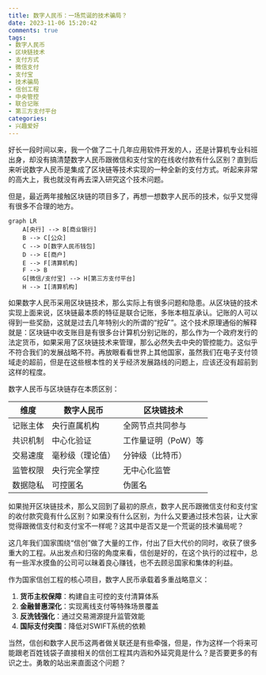 ```yaml
---
title: 数字人民币：一场荒诞的技术骗局？
date: 2023-11-06 15:20:42
comments: true
tags:
- 数字人民币
- 区块链技术
- 支付方式
- 微信支付
- 支付宝
- 技术骗局
- 信创工程
- 中央管控
- 联合记账
- 第三方支付平台
categories:
- 兴趣爱好
---
```



好长一段时间以来，我一个做了二十几年应用软件开发的人，还是计算机专业科班出身，却没有搞清楚数字人民币跟微信和支付宝的在线收付款有什么区别？直到后来听说数字人民币是集成了区块链等技术实现的一种全新的支付方式。听起来非常的高大上，我也就没有再去深入研究这个技术问题。


但是，最近两年接触区块链的项目多了，再想一想数字人民币的技术，似乎又觉得有很多不合理的地方。


```mermaid
graph LR
    A[央行] --> B[商业银行]
    B --> C[公众]
    C --> D[数字人民币钱包]
    D --> E[商户]
    E --> F[清算机构]
    F --> B
    G[微信/支付宝] --> H[第三方支付平台]
    H --> I[清算机构]
```


如果数字人民币采用区块链技术，那么实际上有很多问题和隐患。从区块链的技术实现上面来说，区块链最本质的特征是联合记账，多账本相互承认。记账的人可以得到一些奖励，这就是过去几年特别火的所谓的“挖矿”。这个技术原理通俗的解释就是：区块链中收支账目是有很多台计算机分别记账的，那么作为一个政府发行的法定货币，如果采用了区块链技术来管理，那么必然失去中央的管控能力。这似乎不符合我们的发展战略不符。再放眼看看世界上其他国家，虽然我们在电子支付领域走的超前，但是在这些根本性的关乎经济发展路线的问题上，应该还没有超前到这样的程度。


数字人民币与区块链存在本质区别：

| 维度        | 数字人民币                | 区块链技术                |
|-------------|---------------------------|---------------------------|
| 记账主体    | 央行直属机构              | 全网节点共同参与          |
| 共识机制    | 中心化验证                | 工作量证明（PoW）等       |
| 交易速度    | 毫秒级（理论值）          | 分钟级（比特币）          |
| 监管权限    | 央行完全掌控              | 无中心化监管              |
| 数据隐私    | 可控匿名                  | 伪匿名                    |



如果抛开区块链技术，那么又回到了最初的原点，数字人民币跟微信支付和支付宝的收付款究竟有什么区别？如果没有什么区别，为什么又要通过技术包装，让大家觉得跟微信支付和支付宝不一样呢？这其中是否又是一个荒诞的技术骗局呢？


这几年我们国家围绕“信创”做了大量的工作，付出了巨大代价的同时，收获了很多重大的工程。从出发点和归宿的角度来看，信创是好的，在这个执行的过程中，总有一些浑水摸鱼的公司可以昧着良心赚钱，也不去顾忌国家和集体的利益。

作为国家信创工程的核心项目，数字人民币承载着多重战略意义：
1. **货币主权保障**：构建自主可控的支付清算体系
2. **金融普惠深化**：实现离线支付等特殊场景覆盖
3. **反洗钱强化**：通过交易溯源提升监管效能
4. **国际支付突围**：降低对SWIFT系统的依赖

当然，信创和数字人民币这两者做关联还是有些牵强，但是，作为这样一个将来可能跟老百姓钱袋子直接相关的信创工程其内涵和外延究竟是什么？是否要更多的有识之士。勇敢的站出来直面这个问题？
